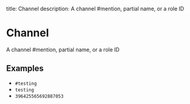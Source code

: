 title: Channel
description: A channel #mention, partial name, or a role ID

# Channel

A channel #mention, partial name, or a role ID

## Examples

- `#testing`
- `testing`
- `396425565692887053`
